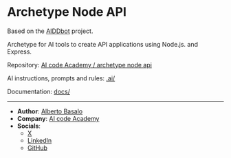 # Archetype Node API  

Based on the [AIDDbot](https://github.com/AIcodeAcademy/AIDDbot) project.

Archetype for AI tools to create API applications using Node.js. and Express.

Repository: [AI code Academy / archetype node api](https://github.com/AIcodeAcademy/ArchetypeNodeAPI)

AI instructions, prompts and rules: [.ai/](.ai/)

Documentation: [docs/](docs/)


---

- **Author**: [Alberto Basalo](https://albertobasalo.dev)
- **Company**: [AI code Academy](https://aicode.academy)
- **Socials**:
  - [X](https://x.com/albertobasalo)
  - [LinkedIn](https://www.linkedin.com/in/albertobasalo/)
  - [GitHub](https://github.com/albertobasalo)
